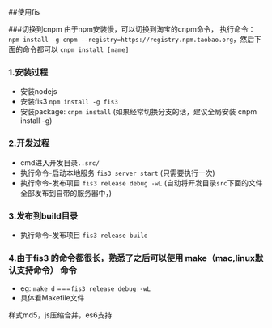 ##使用fis

###切换到cnpm
由于npm安装慢，可以切换到淘宝的cnpm命令，
执行命令：`npm install -g cnpm --registry=https://registry.npm.taobao.org`，然后下面的命令都可以 `cnpm install [name]`

### 1.安装过程
 * 安装nodejs 
 * 安装fis3 `npm install -g fis3 `
 * 安装package: `cnpm install` (如果经常切换分支的话，建议全局安装 cnpm install -g)

### 2.开发过程
* cmd进入开发目录`..src/`
* 执行命令-启动本地服务 `fis3 server start` (只需要执行一次)
* 执行命令-发布项目 `fis3 release debug -wL` (自动将开发目录`src`下面的文件全部发布到自带的服务器中，)

### 3.发布到build目录 
* 执行命令-发布项目 `fis3 release build `  

### 4.由于fis3 的命令都很长，熟悉了之后可以使用 make（mac,linux默认支持命令） 命令
  * eg: `make d` ===`fis3 release debug -wL` 
  * 具体看Makefile文件

样式md5，js压缩合并，es6支持